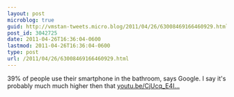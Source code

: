 ```yaml
---
layout: post
microblog: true
guid: http://vmstan-tweets.micro.blog/2011/04/26/63008469166460929.html
post_id: 3042725
date: 2011-04-26T16:36:04-0600
lastmod: 2011-04-26T16:36:04-0600
type: post
url: /2011/04/26/63008469166460929.html
---
```

39% of people use their smartphone in the bathroom, says Google. I say it's probably much much higher then that [youtu.be/CjUcq_E4I...](http://youtu.be/CjUcq_E4I-s)
